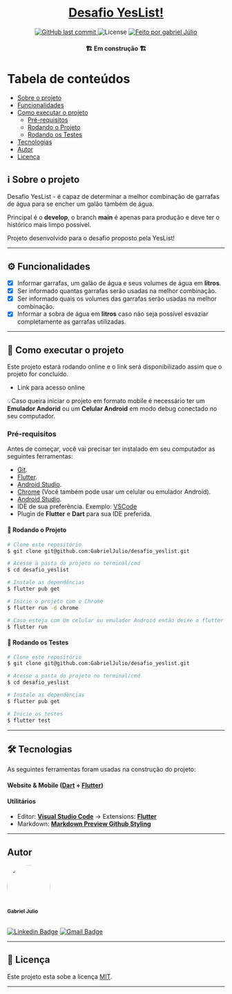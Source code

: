 <h1 align="center">
    <a href="#">Desafio YesList!</a>
</h1>

<p align="center">
  <a href="https://github.com/GabrielJulio/desafio_yeslist/commits/develop">
    <img alt="GitHub last commit" src="https://img.shields.io/github/last-commit/GabrielJulio/desafio_yeslist">
  </a>
    
   <img alt="License" src="https://img.shields.io/badge/license-MIT-brightgreen">

  <a href="#">
    <img alt="Feito por gabriel Júlio" src="https://img.shields.io/badge/feito%20por-Gabriel Júlio-%2304D361">
  </a>
</p>

<h4 align="center">
	🏗️   Em construção  🏗️
</h4>

Tabela de conteúdos
=================
   * [Sobre o projeto](#-sobre-o-projeto)
   * [Funcionalidades](#-funcionalidades)
   * [Como executar o projeto](#-como-executar-o-projeto)
     * [Pré-requisitos](#pré-requisitos)
     * [Rodando o Projeto](#user-content--rodando-o-projeto)
     * [Rodando os Testes](#user-content--rodando-os-testes)
   * [Tecnologias](#-tecnologias)
   * [Autor](#-autor)
   * [Licença](#user-content--licença)


## ℹ️ Sobre o projeto

Desafio YesList - é capaz de determinar a melhor combinação de garrafas de água para se encher um galão também de água.

Principal é o **develop**, o branch **main**  é apenas para produção e deve ter o histórico mais limpo possível.

Projeto desenvolvido para o desafio proposto pela YesList!

---

## ⚙️ Funcionalidades

- [x] Informar garrafas, um galão de água e seus volumes de água em **litros**.
- [x] Ser informado quantas garrafas serão usadas na melhor combinação.
- [x] Ser informado quais os volumes das garrafas serão usadas na melhor combinação.
- [x] Informar a sobra de água em **litros** caso não seja possível esvaziar completamente as garrafas utilizadas.

---

## 🔨 Como executar o projeto

Este projeto estará rodando online e o link será disponibilizado assim que o projeto for concluído.

*  Link para acesso online

💡Caso queira iniciar o projeto em formato mobile é necessário ter um **Emulador Andorid** ou um **Celular Android** em modo debug conectado no seu computador.

### Pré-requisitos

Antes de começar, você vai precisar ter instalado em seu computador as seguintes ferramentas:
- [Git](https://git-scm.com).
- [Flutter](https://flutter.dev/docs/get-started/install).
- [Android Studio](https://developer.android.com/studio).
- [Chrome](https://www.google.com/chrome/) (Você também pode usar um celular ou emulador Android).
- [Android Studio](https://developer.android.com/studio).
- IDE de sua preferência. Exemplo: [VSCode](https://code.visualstudio.com/)
- Plugin de **Flutter** e **Dart** para sua IDE preferida.

#### 🔌 Rodando o Projeto

```bash
# Clone este repositório
$ git clone git@github.com:GabrielJulio/desafio_yeslist.git

# Acesse a pasta do projeto no terminal/cmd
$ cd desafio_yeslist

# Instale as dependências
$ flutter pub get

# Inicie o projeto com o Chrome
$ flutter run -d chrome

# Caso esteja com Um celular ou emulador Android então deixe o flutter escolher
$ flutter run
```

#### 🧪 Rodando os Testes

```bash
# Clone este repositório
$ git clone git@github.com:GabrielJulio/desafio_yeslist.git

# Acesse a pasta do projeto no terminal/cmd
$ cd desafio_yeslist

# Instale as dependências
$ flutter pub get

# Inicie os testes
$ flutter test
```

---

## 🛠 Tecnologias

As seguintes ferramentas foram usadas na construção do projeto:

#### **Website & Mobile** ([Dart](https://dart.dev/)  +  [Flutter](https://flutter.dev/))


#### [](https://github.com/GabrielJulio/desafio_yeslist#utilit%C3%A1rios)**Utilitários**

-   Editor:  **[Visual Studio Code](https://code.visualstudio.com/)**  → Extensions:  **[Flutter](https://marketplace.visualstudio.com/items?itemName=Dart-Code.flutter)**
-   Markdown:  **[Markdown Preview Github Styling](https://marketplace.visualstudio.com/items?itemName=bierner.markdown-preview-github-styles)**


---

## Autor

<a href="https://github.com/GabrielJulio/">
 <img style="border-radius: 50%;" src="https://avatars.githubusercontent.com/GabrielJulio" width="100px;" alt=""/>
 <br />
 <sub><b>Gabriel Julio</b></sub></a> 
 <br />
 <br />

 [![Linkedin Badge](https://img.shields.io/badge/-Gabriel Júlio-blue?style=flat-square&logo=Linkedin&logoColor=white&link=https://www.linkedin.com/in/gabrieljuliolimanogueira/)](https://www.linkedin.com/in/gabrieljuliolimanogueira/) 
[![Gmail Badge](https://img.shields.io/badge/-gabrieljuliobs@gmail.com-c14438?style=flat-square&logo=Gmail&logoColor=white&link=mailto:gabrieljuliobs@gmail.com)](mailto:gabrieljuliobs@gmail.com)

---

## 📝 Licença

Este projeto esta sobe a licença [MIT](./LICENSE).

---